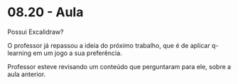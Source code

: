 # 08.20 - Aula

Possui Excalidraw? 

O professor já repassou a ideia do próximo trabalho, que é de aplicar q-learning em um jogo a sua preferência.

Professor esteve revisando um conteúdo que perguntaram para ele, sobre a aula anterior.